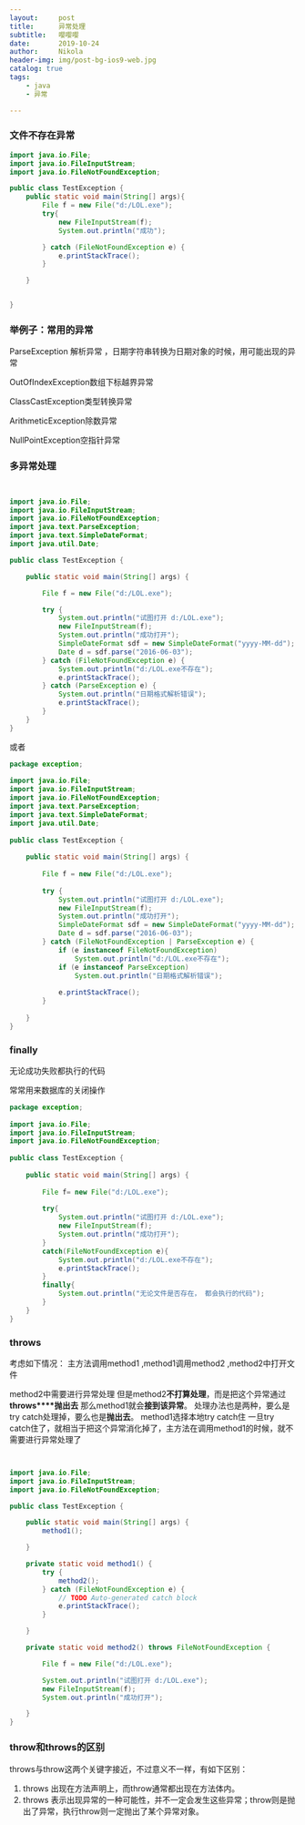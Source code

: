 ```yaml
---
layout:     post
title:      异常处理
subtitle:   嘤嘤嘤
date:       2019-10-24
author:     Nikola
header-img: img/post-bg-ios9-web.jpg
catalog: true
tags:
    - java
    - 异常

---
```


### 文件不存在异常

```java
import java.io.File;
import java.io.FileInputStream;
import java.io.FileNotFoundException;

public class TestException {
    public static void main(String[] args){
        File f = new File("d:/LOL.exe");
        try{
            new FileInputStream(f);
            System.out.println("成功");

        } catch (FileNotFoundException e) {
            e.printStackTrace();
        }

    }


}

```

### 举例子：常用的异常

ParseException 解析异常 ，日期字符串转换为日期对象的时候，用可能出现的异常

OutOfIndexException数组下标越界异常

ClassCastException类型转换异常

ArithmeticException除数异常

NullPointException空指针异常

### 多异常处理

```java


import java.io.File;
import java.io.FileInputStream;
import java.io.FileNotFoundException;
import java.text.ParseException;
import java.text.SimpleDateFormat;
import java.util.Date;

public class TestException {

    public static void main(String[] args) {

        File f = new File("d:/LOL.exe");

        try {
            System.out.println("试图打开 d:/LOL.exe");
            new FileInputStream(f);
            System.out.println("成功打开");
            SimpleDateFormat sdf = new SimpleDateFormat("yyyy-MM-dd");
            Date d = sdf.parse("2016-06-03");
        } catch (FileNotFoundException e) {
            System.out.println("d:/LOL.exe不存在");
            e.printStackTrace();
        } catch (ParseException e) {
            System.out.println("日期格式解析错误");
            e.printStackTrace();
        }
    }
}
```

或者

```java
package exception;
 
import java.io.File;
import java.io.FileInputStream;
import java.io.FileNotFoundException;
import java.text.ParseException;
import java.text.SimpleDateFormat;
import java.util.Date;
 
public class TestException {
 
    public static void main(String[] args) {
 
        File f = new File("d:/LOL.exe");
 
        try {
            System.out.println("试图打开 d:/LOL.exe");
            new FileInputStream(f);
            System.out.println("成功打开");
            SimpleDateFormat sdf = new SimpleDateFormat("yyyy-MM-dd");
            Date d = sdf.parse("2016-06-03");
        } catch (FileNotFoundException | ParseException e) {
            if (e instanceof FileNotFoundException)
                System.out.println("d:/LOL.exe不存在");
            if (e instanceof ParseException)
                System.out.println("日期格式解析错误");
 
            e.printStackTrace();
        }
 
    }
}
```

### finally

无论成功失败都执行的代码

常常用来数据库的关闭操作

```java
package exception;
 
import java.io.File;
import java.io.FileInputStream;
import java.io.FileNotFoundException;
 
public class TestException {
 
    public static void main(String[] args) {
         
        File f= new File("d:/LOL.exe");
         
        try{
            System.out.println("试图打开 d:/LOL.exe");
            new FileInputStream(f);
            System.out.println("成功打开");
        }
        catch(FileNotFoundException e){
            System.out.println("d:/LOL.exe不存在");
            e.printStackTrace();
        }
        finally{
            System.out.println("无论文件是否存在， 都会执行的代码");
        }
    }
}
```

### throws

 考虑如下情况：
主方法调用method1
,method1调用method2
,method2中打开文件

method2中需要进行异常处理
但是method2**不打算处理**，而是把这个异常通过**throws****抛出去**
那么method1就会**接到该异常**。 处理办法也是两种，要么是try catch处理掉，要么也是**抛出去**。
method1选择本地try catch住 一旦try catch住了，就相当于把这个异常消化掉了，主方法在调用method1的时候，就不需要进行异常处理了 

```java


import java.io.File;
import java.io.FileInputStream;
import java.io.FileNotFoundException;

public class TestException {

    public static void main(String[] args) {
        method1();

    }

    private static void method1() {
        try {
            method2();
        } catch (FileNotFoundException e) {
            // TODO Auto-generated catch block
            e.printStackTrace();
        }

    }

    private static void method2() throws FileNotFoundException {

        File f = new File("d:/LOL.exe");

        System.out.println("试图打开 d:/LOL.exe");
        new FileInputStream(f);
        System.out.println("成功打开");

    }
}
```

###  throw和throws的区别 

 throws与throw这两个关键字接近，不过意义不一样，有如下区别：

1. throws 出现在方法声明上，而throw通常都出现在方法体内。
2. throws 表示出现异常的一种可能性，并不一定会发生这些异常；throw则是抛出了异常，执行throw则一定抛出了某个异常对象。 